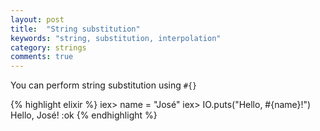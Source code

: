 ```yaml
---
layout: post
title:  "String substitution"
keywords: "string, substitution, interpolation"
category: strings
comments: true
---
```


You can perform string substitution using `#{}`

{% highlight elixir %}
iex> name = "José"
iex> IO.puts("Hello, #{name}!")
Hello, José!
:ok
{% endhighlight %}